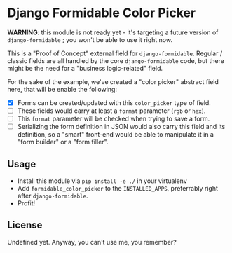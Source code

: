 # Django Formidable Color Picker

**WARNING**: this module is not ready yet - it's targeting a future version of `django-formidable` ; you won't be able to use it right now.

This is a "Proof of Concept" external field for `django-formidable`. Regular / classic fields are all handled by the core `django-formidable` code, but there might be the need for a "business logic-related" field.

For the sake of the example, we've created a "color picker" abstract field here, that will be enable the following:

- [x] Forms can be created/updated with this `color_picker` type of field.
- [ ] These fields would carry at least a `format` parameter (`rgb` or `hex`).
- [ ] This `format` parameter will be checked when trying to save a form.
- [ ] Serializing the form definition in JSON would also carry this field and its definition, so a "smart" front-end would be able to manipulate it in a "form builder" or a "form filler".

## Usage

* Install this module via `pip install -e ./` in your virtualenv
* Add `formidable_color_picker` to the ``INSTALLED_APPS``, preferrably right after `django-formidable`.
* Profit!

## License

Undefined yet. Anyway, you can't use me, you remember?
